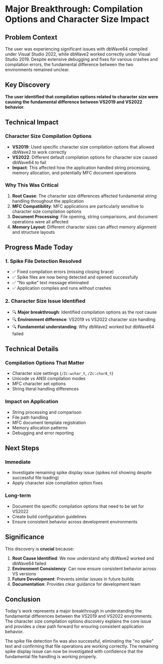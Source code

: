 # Major Breakthrough: Compilation Options and Character Size Impact

## Problem Context

The user was experiencing significant issues with dbWave64 compiled under Visual Studio 2022, while dbWave2 worked correctly under Visual Studio 2019. Despite extensive debugging and fixes for various crashes and compilation errors, the fundamental difference between the two environments remained unclear.

## Key Discovery

**The user identified that compilation options related to character size were causing the fundamental difference between VS2019 and VS2022 behavior.**

## Technical Impact

### Character Size Compilation Options
- **VS2019**: Used specific character size compilation options that allowed dbWave2 to work correctly
- **VS2022**: Different default compilation options for character size caused dbWave64 to fail
- **Impact**: This affected how the application handled string processing, memory allocation, and potentially MFC document operations

### Why This Was Critical
1. **Root Cause**: The character size differences affected fundamental string handling throughout the application
2. **MFC Compatibility**: MFC applications are particularly sensitive to character size compilation options
3. **Document Processing**: File opening, string comparisons, and document operations were all affected
4. **Memory Layout**: Different character sizes can affect memory alignment and structure layouts

## Progress Made Today

### 1. Spike File Detection Resolved
- ✅ Fixed compilation errors (missing closing brace)
- ✅ Spike files are now being detected and opened successfully
- ✅ "No spike" text message eliminated
- ✅ Application compiles and runs without crashes

### 2. Character Size Issue Identified
- 🔍 **Major breakthrough**: Identified compilation options as the root cause
- 🔍 **Environment difference**: VS2019 vs VS2022 character size handling
- 🔍 **Fundamental understanding**: Why dbWave2 worked but dbWave64 failed

## Technical Details

### Compilation Options That Matter
- Character size settings (`/Zc:wchar_t`, `/Zc:char8_t`)
- Unicode vs ANSI compilation modes
- MFC character set options
- String literal handling differences

### Impact on Application
- String processing and comparison
- File path handling
- MFC document template registration
- Memory allocation patterns
- Debugging and error reporting

## Next Steps

### Immediate
- Investigate remaining spike display issue (spikes not showing despite successful file loading)
- Apply character size compilation option fixes

### Long-term
- Document the specific compilation options that need to be set for VS2022
- Create build configuration guidelines
- Ensure consistent behavior across development environments

## Significance

This discovery is **crucial** because:
1. **Root Cause Identified**: We now understand why dbWave2 worked and dbWave64 failed
2. **Environment Consistency**: Can now ensure consistent behavior across VS versions
3. **Future Development**: Prevents similar issues in future builds
4. **Documentation**: Provides clear guidance for development team

## Conclusion

Today's work represents a major breakthrough in understanding the fundamental differences between the VS2019 and VS2022 environments. The character size compilation options discovery explains the core issue and provides a clear path forward for ensuring consistent application behavior.

The spike file detection fix was also successful, eliminating the "no spike" text and confirming that file operations are working correctly. The remaining spike display issue can now be investigated with confidence that the fundamental file handling is working properly.
